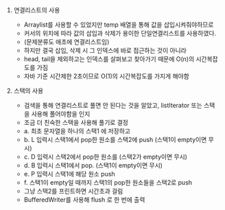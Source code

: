 1. 연결리스트의 사용
   - Arraylist를 사용할 수 있었지만 temp 배열을 통해 값을 삽입시켜줘야하므로
   - 커서의 위치에 따라 값의 삽입과 삭제가 용이한 단일연결리스트를 사용하였다.
   - (문제분류도 애초에 연결리스트임)
   - 하지만 결국 삽입, 삭제 시 그 인덱스에 바로 접근하는 것이 아니라 
   - head, tail을 제외하고는 인덱스를 살펴보고 찾아가기 때문에 O(n)의 시간복잡도를 가짐
   - 자바 기준 시간제한 2초이므로 O(1)의 시간복잡도를 가지게 해야함 

2. 스택의 사용
   - 검색을 통해 연결리스트로 풀면 안 된다는 것을 알았고, listIterator 또는 스택을 사용해 풀어야함을 인지
   - 조금 더 친숙한 스택을 사용해 풀기로 결정
   - a. 최초 문자열을 하나의 스택1 에 저장하고 
   - b. L 입력시 스택1에서 pop한 원소를 스택2에 push (스택1이 empty이면 무시)
   - c. D 입력시 스택2에서 pop한 원소를 (스택2가 empty이면 무시)
   - d. B 입력시 스택1에서 pop. (스택1이 empty이면 무시)
   - e. P 입력시 스택1에 해당 원소 push 
   - f. 스택1이 empty일 때까지 스택1의 pop한 원소들을 스택2로 push
   - 그냥 스택2를 프린트하면 시간초과 걸림
   - BufferedWriter를 사용해 flush 로 한 번에 출력